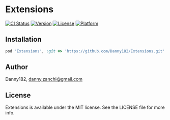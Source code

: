 # Extensions

[![CI Status](http://img.shields.io/travis/Danny182/Extensions.svg?style=flat)](https://travis-ci.org/Danny182/Extensions)
[![Version](https://img.shields.io/cocoapods/v/Extensions.svg?style=flat)](http://cocoapods.org/pods/Extensions)
[![License](https://img.shields.io/cocoapods/l/Extensions.svg?style=flat)](http://cocoapods.org/pods/Extensions)
[![Platform](https://img.shields.io/cocoapods/p/Extensions.svg?style=flat)](http://cocoapods.org/pods/Extensions)

## Installation

```ruby
pod 'Extensions', :git => 'https://github.com/Danny182/Extensions.git'
```

## Author

Danny182, danny.zanchi@gmail.com

## License

Extensions is available under the MIT license. See the LICENSE file for more info.
